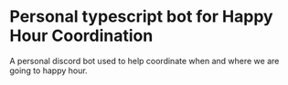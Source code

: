 # Personal typescript bot for Happy Hour Coordination

A personal discord bot used to help coordinate when and where we are going to happy hour.

